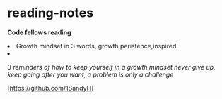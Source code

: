 # reading-notes

**Code fellows reading**

<li>Growth mindset in 3 words, growth,peristence,inspired<li>

_3 reminders of how to keep yourself in a growth mindset_ _never give up, keep going after you want, a problem is only a challenge_ 

[https://github.com/1SandyH]
